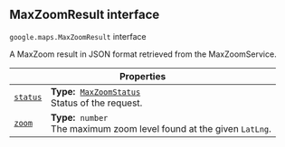 
<h2 id="MaxZoomResult">MaxZoomResult interface</h2>
<p>
<code><span itemprop="path">google.maps</span>.<span itemprop="name">MaxZoomResult</span></code>
interface
</p>
<p>A MaxZoom result in JSON format retrieved from the MaxZoomService.</p>
<div class="devsite-table-wrapper"><table class="properties responsive" summary="interface MaxZoomResult - Properties">
<thead>
<tr><th colspan="2">Properties</th>
</tr></thead>
<tbody>
<tr id="MaxZoomResult.status">
<td itemprop="property"><code><a class="secret-link" href="#MaxZoomResult.status"><span>status</span></a></code></td>
<td><div><strong>Type:</strong>&nbsp; <code><a href="MaxZoomStatus.md">MaxZoomStatus</a></code></div>
<div class="desc">Status of the request.</div></td>
</tr>
<tr id="MaxZoomResult.zoom">
<td itemprop="property"><code><a class="secret-link" href="#MaxZoomResult.zoom"><span>zoom</span></a></code></td>
<td><div><strong>Type:</strong>&nbsp; <code>number</code></div>
<div class="desc">The maximum zoom level found at the given <code>LatLng</code>.</div></td>
</tr>
</tbody>
</table></div>
<script src="replace_links.js"></script>
